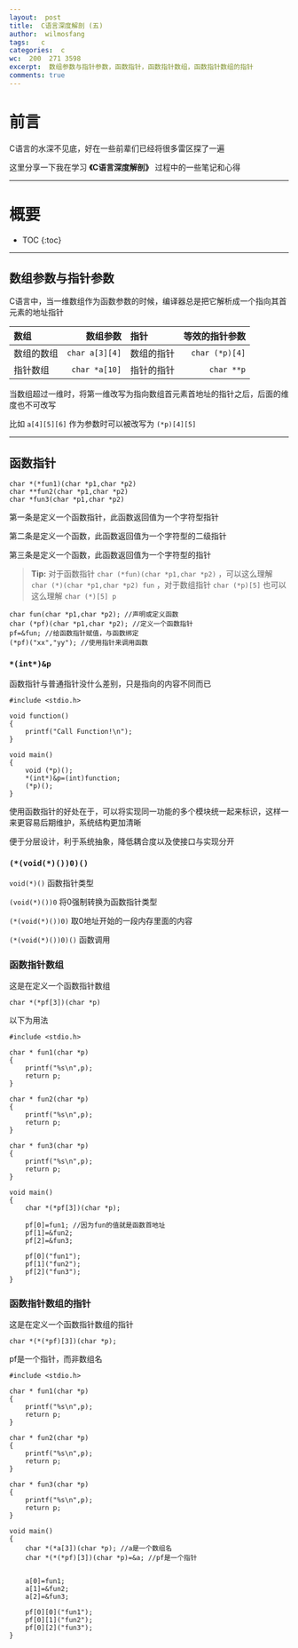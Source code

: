 ```yaml
---
layout:  post
title:  C语言深度解剖 (五)
author:  wilmosfang
tags:   c 
categories:  c
wc:  200  271 3598 
excerpt:  数组参数与指针参数，函数指针，函数指针数组，函数指针数组的指针
comments: true
---
```



# 前言


C语言的水深不见底，好在一些前辈们已经将很多雷区探了一遍

这里分享一下我在学习 **《C语言深度解剖》** 过程中的一些笔记和心得


---

# 概要

* TOC
{:toc}

---

## 数组参数与指针参数

C语言中，当一维数组作为函数参数的时候，编译器总是把它解析成一个指向其首元素的地址指针


|   数组  | 数组参数  |   指针 |等效的指针参数|
| :------- | ----: | :--- |--:|
| 数组的数组 | `char a[3][4]` | 数组的指针 |`char (*p)[4]`|
|  指针数组 | `char *a[10]`   | 指针的指针   |`char **p`|

当数组超过一维时，将第一维改写为指向数组首元素首地址的指针之后，后面的维度也不可改写

比如 `a[4][5][6]` 作为参数时可以被改写为 `(*p)[4][5]`


---

## 函数指针


~~~
char *(*fun1)(char *p1,char *p2)
char **fun2(char *p1,char *p2)
char *fun3(char *p1,char *p2)
~~~

第一条是定义一个函数指针，此函数返回值为一个字符型指针

第二条是定义一个函数，此函数返回值为一个字符型的二级指针

第三条是定义一个函数，此函数返回值为一个字符型的指针

> **Tip:**  对于函数指针 `char (*fun)(char *p1,char *p2)` ，可以这么理解 `char (*)(char *p1,char *p2) fun` ，对于数组指针 `char (*p)[5]` 也可以这么理解  `char (*)[5] p`


~~~
char fun(char *p1,char *p2); //声明或定义函数
char (*pf)(char *p1,char *p2); //定义一个函数指针
pf=&fun; //给函数指针赋值，与函数绑定
(*pf)("xx","yy"); //使用指针来调用函数
~~~

### `*(int*)&p`

函数指针与普通指针没什么差别，只是指向的内容不同而已

~~~
#include <stdio.h> 

void function()
{
	printf("Call Function!\n");
}

void main()
{
	void (*p)();
	*(int*)&p=(int)function;
	(*p)();
}
~~~

使用函数指针的好处在于，可以将实现同一功能的多个模块统一起来标识，这样一来更容易后期维护，系统结构更加清晰

便于分层设计，利于系统抽象，降低耦合度以及使接口与实现分开



### `(*(void(*)())0)()`


`void(*)()`  函数指针类型

`(void(*)())0` 将0强制转换为函数指针类型

`(*(void(*)())0)` 取0地址开始的一段内存里面的内容

`(*(void(*)())0)()` 函数调用



###  函数指针数组

这是在定义一个函数指针数组

`char *(*pf[3])(char *p)`


以下为用法

~~~
#include <stdio.h> 

char * fun1(char *p)
{
	printf("%s\n",p);
	return p;
}

char * fun2(char *p)
{
	printf("%s\n",p);
	return p;
}

char * fun3(char *p)
{
	printf("%s\n",p);
	return p;
}

void main()
{
	char *(*pf[3])(char *p);

	pf[0]=fun1; //因为fun的值就是函数首地址
	pf[1]=&fun2;
	pf[2]=&fun3;

	pf[0]("fun1");
	pf[1]("fun2");
	pf[2]("fun3");
}
~~~

### 函数指针数组的指针


这是在定义一个函数指针数组的指针

`char *(*(*pf)[3])(char *p);`

pf是一个指针，而非数组名

~~~
#include <stdio.h> 

char * fun1(char *p)
{
	printf("%s\n",p);
	return p;
}

char * fun2(char *p)
{
	printf("%s\n",p);
	return p;
}

char * fun3(char *p)
{
	printf("%s\n",p);
	return p;
}

void main()
{
	char *(*a[3])(char *p); //a是一个数组名
	char *(*(*pf)[3])(char *p)=&a; //pf是一个指针


	a[0]=fun1;
	a[1]=&fun2;
	a[2]=&fun3;

	pf[0][0]("fun1");
	pf[0][1]("fun2");
	pf[0][2]("fun3");
}
~~~

